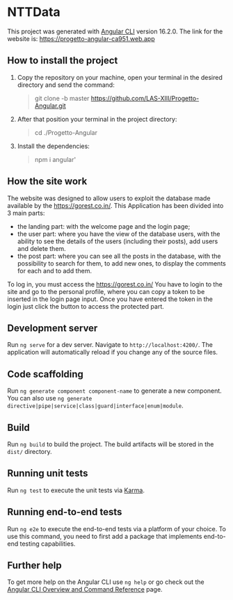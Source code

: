 # NTTData

This project was generated with [Angular CLI](https://github.com/angular/angular-cli) version 16.2.0.
The link for the website is: https://progetto-angular-ca951.web.app

## How to install the project

1. Copy the repository on your machine, open your terminal in the desired directory and send the command:
   > git clone -b master https://github.com/LAS-XIII/Progetto-Angular.git
2. After that position your terminal in the project directory:
   > cd ./Progetto-Angular
3. Install the dependencies:
   > npm i angular'

## How the site work

The website was designed to allow users to exploit the database made available by the https://gorest.co.in/.
This Application has been divided into 3 main parts:

- the landing part: with the welcome page and the login page;
- the user part: where you have the view of the database users, with the ability to see the details of the users (including their posts), add users and delete them.
- the post part: where you can see all the posts in the database, with the possibility to search for them, to add new ones, to display the comments for each and to add them.

To log in, you must access the https://gorest.co.in/
You have to login to the site and go to the personal profile, where you can copy a token to be inserted in the login page input.
Once you have entered the token in the login just click the button to access the protected part.

## Development server

Run `ng serve` for a dev server. Navigate to `http://localhost:4200/`. The application will automatically reload if you change any of the source files.

## Code scaffolding

Run `ng generate component component-name` to generate a new component. You can also use `ng generate directive|pipe|service|class|guard|interface|enum|module`.

## Build

Run `ng build` to build the project. The build artifacts will be stored in the `dist/` directory.

## Running unit tests

Run `ng test` to execute the unit tests via [Karma](https://karma-runner.github.io).

## Running end-to-end tests

Run `ng e2e` to execute the end-to-end tests via a platform of your choice. To use this command, you need to first add a package that implements end-to-end testing capabilities.

## Further help

To get more help on the Angular CLI use `ng help` or go check out the [Angular CLI Overview and Command Reference](https://angular.io/cli) page.
